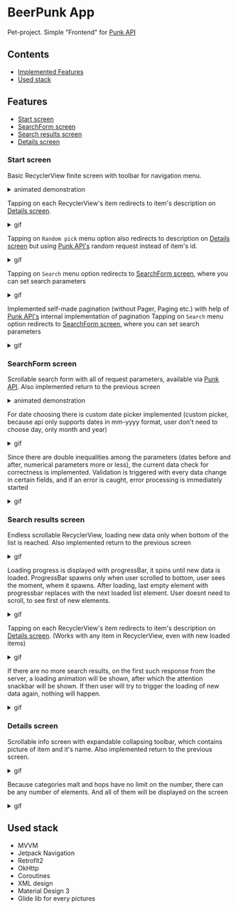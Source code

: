 # BeerPunk App

Pet-project. Simple "Frontend" for [Punk API](https://punkapi.com/documentation/v2)


## Contents

 - [Implemented Features](#Features)
 - [Used stack](#Used-stack)


## Features

- [Start screen](#Start-screen)
- [SearchForm screen](#SearchForm-screen)
- [Search results screen](#Search-results-screen)
- [Details screen](#Details-screen)


### Start screen
Basic RecyclerView finite screen with toolbar for navigation menu.
<details>
 <summary>animated demonstration</summary>
 <img src="https://github.com/tireks/Summer_intensive_beers/assets/33616425/d5749f49-376a-4a82-bcb6-50f5ecbab032">
 <img src="https://github.com/tireks/Summer_intensive_beers/assets/33616425/4a85345a-4ff4-487a-8841-8cac35711155">
</details>

Tapping on each RecyclerView's item redirects to item's description on [Details screen](#Details-screen).
<details>
 <summary>gif</summary>
 <img src="https://github.com/tireks/Summer_intensive_beers/assets/33616425/4956669f-70af-486b-8b9d-e15ae898512d">
</details>

Tapping on `Random pick` menu option also redirects to description on [Details screen](#Details-screen) but using [Punk API's](https://punkapi.com/documentation/v2) random request instead of item's id.
<details>
 <summary>gif</summary>
 <img src="https://github.com/tireks/Summer_intensive_beers/assets/33616425/d5bd2d93-1bf8-43ac-bbcc-453268da82e0">
</details>

Tapping on `Search` menu option redirects to [SearchForm screen](#SearchForm-screen), where you can set search parameters
<details>
 <summary>gif</summary>
 <img src="https://github.com/tireks/Summer_intensive_beers/assets/33616425/772da2d2-d35d-4ed1-b122-e432b5dc87f6">
</details>

Implemented self-made pagination (without Pager, Paging etc.) with help of [Punk API's](https://punkapi.com/documentation/v2) internal implementation of pagination
Tapping on `Search` menu option redirects to [SearchForm screen](#SearchForm-screen), where you can set search parameters
<details>
 <summary>gif</summary>
 <img src="https://github.com/tireks/Summer_intensive_beers/assets/33616425/119f9a2c-d360-4453-ab90-d62754d9919a">
</details>


### SearchForm screen
Scrollable search form with all of request parameters, available via [Punk API](https://punkapi.com/documentation/v2). Also implemented return to the previous screen
<details>
 <summary>animated demonstration</summary>
 <img src="https://github.com/tireks/Summer_intensive_beers/assets/33616425/29b8612f-13b1-4b1e-9e7c-edac90b6ebd7">
 <img src="https://github.com/tireks/Summer_intensive_beers/assets/33616425/5e9dc0a6-aa15-442c-8473-ddddd8eaaf30">
</details>

For date choosing there is custom date picker implemented (custom picker, because api only supports dates in mm-yyyy format, user don't need to choose day, only month and year)
<details>
 <summary>gif</summary>
 <img src="https://github.com/tireks/Summer_intensive_beers/assets/33616425/401a3564-3533-476b-aeaa-29b84e3aa501">
</details>

Since there are double inequalities among the parameters (dates before and after, numerical parameters more or less), the current data check for correctness is implemented. Validation is triggered with every data change in certain fields, and if an error is caught, error processing is immediately started
<details>
 <summary>gif</summary>
 <img src="https://github.com/tireks/Summer_intensive_beers/assets/33616425/69ade412-a36d-4bb5-b50d-af1aabf8e1eb">
</details>


### Search results screen
Endless scrollable RecyclerView, loading new data only when bottom of the list is reached. Also implemented return to the previous screen
<details>
 <summary>gif</summary>
 <img src="https://github.com/tireks/Summer_intensive_beers/assets/33616425/b38800da-7e54-4cf5-b23f-4d86b554a572">
</details>

Loading progress is displayed with progressBar, it spins until new data is loaded. ProgressBar spawns only when user scrolled to bottom, user sees the moment, whem it spawns. After loading, last empty element with progressbar replaces with the next loaded list element. User doesnt need to scroll, to see first of new elements.
<details>
 <summary>gif</summary>
 <img src="https://github.com/tireks/Summer_intensive_beers/assets/33616425/542596f1-38de-44e3-ac01-cffdfa4320bc">
</details>

Tapping on each RecyclerView's item redirects to item's description on [Details screen](#Details-screen). (Works with any item in RecyclerView, even with new loaded items)
<details>
<summary>gif</summary>
 <img src="https://github.com/tireks/Summer_intensive_beers/assets/33616425/7b442e43-a8da-4b94-9adf-25ce70aae551">
</details>

If there are no more search results, on the first such response from the server, a loading animation will be shown, after which the attention snackbar will be shown. If then user will try to trigger the loading of new data again, nothing will happen.
<details>
<summary>gif</summary>
 <img src="https://github.com/tireks/Summer_intensive_beers/assets/33616425/1beac2fc-ebbd-47b1-98a5-a0a6a3178534">
</details>

### Details screen
Scrollable info screen with expandable collapsing toolbar, which contains picture of item and it's name. Also implemented return to the previous screen.
<details>
<summary>gif</summary>
 <img src="https://github.com/tireks/Summer_intensive_beers/assets/33616425/9a906718-c039-4181-bced-30330d9b5ba3">
</details>

Because categories malt and hops have no limit on the number, there can be any number of elements. And all of them will be displayed on the screen
<details>
<summary>gif</summary>
 <img src="https://github.com/tireks/Summer_intensive_beers/assets/33616425/b72e367a-c62f-43f8-85e0-7b0418a7fbad">
</details>

## Used stack
- MVVM
- Jetpack Navigation
- Retrofit2
- OkHttp
- Coroutines
- XML design
- Material Design 3
- Glide lib for every pictures

